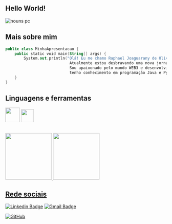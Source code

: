 ## <strong>Hello World!</strong>

![nouns pc](https://github.com/raphaeljoaguarany/RaphaelJoaguarany/assets/126215131/1e1a5e85-ae58-440f-9ff9-7a1942c1ce54)

## Mais sobre mim

```kotlin
public class MinhaApresentacao {
    public static void main(String[] args) {
        System.out.println("Olá! Eu me chamo Raphael Joaguarany de Oliveira, sou Bacharel em Direito.
                            Atualmente estou desbravando uma nova jornada que é este mundo da programação.
                            Sou apaixonado pelo mundo WEB3 e desenvolvimento Back-end,
                            tenho conhecimento em programação Java e Python.");
    }
}
```

## Linguagens e ferramentas

<code><img height="45" src="https://cdn.jsdelivr.net/gh/devicons/devicon/icons/java/java-original-wordmark.svg"></code>
<code><img height="40" src="https://cdn.jsdelivr.net/gh/devicons/devicon/icons/python/python-original.svg"></code>

<br>
<div>
<a href="[https://github.com/raphaeljoaguarany](https://github.com/raphaeljoaguarany)">
<img loading="lazy" height="145em" src="https://github-readme-stats.vercel.app/api/top-langs/?username=raphaeljoaguarany&layout=compact&langs_count=7&theme=highcontrast"/>
<img loading="lazy" height="145em" src="https://github-readme-stats.vercel.app/api?username=raphaeljoaguarany&show_icons=true&theme=highcontrast&include_all_commits=true&count_private=true"/>
</div>



## Rede sociais

<p align="left">

  [![Linkedin Badge](https://img.shields.io/badge/-LinkedIn-blue?style=flat-square&logo=Linkedin&logoColor=white&link=https://www.linkedin.com/in/fagnerpsantos/)](https://www.linkedin.com/in/raphael-joaguarany-de-oliveira/)
  [![Gmail Badge](https://img.shields.io/badge/-raphaeljoaguarany.dev@gmail.com-006bed?style=flat-square&logo=Gmail&logoColor=white)](mailto:raphaeljoaguarany.dev@gmail.com)

  [![GitHub](https://img.shields.io/github/followers/raphaeljoaguarany?label=follow&style=social)](https://github.com/raphaeljoaguarany)

</p>
